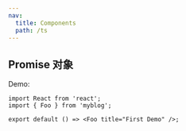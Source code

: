 ```yaml
---
nav:
  title: Components
  path: /ts
---
```


## Promise 对象

Demo:

```tsx
import React from 'react';
import { Foo } from 'myblog';

export default () => <Foo title="First Demo" />;
```
